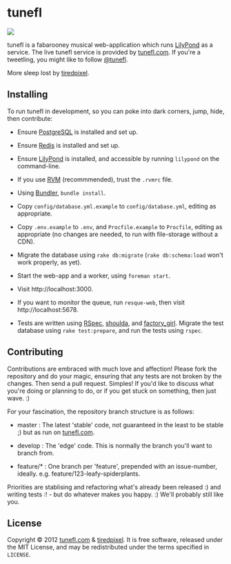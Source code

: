 tunefl
======

![](http://tunefl.com/assets/logo-978062079879cb3fb28cf9c8d4ae5dfd.png)

tunefl is a fabarooney musical web-application which runs
[LilyPond](http://lilypond.org) as a service. The live tunefl service is
provided by [tunefl.com](http://tunefl.com). If you're a tweetling, you might
like to follow [@tunefl](http://twitter.com/tunefl).

More sleep lost by [tiredpixel](http://www.tiredpixel.com).


Installing
----------

To run tunefl in development, so you can poke into dark corners, jump, hide,
then contribute:

- Ensure [PostgreSQL](http://www.postgresql.org/) is installed and set up.

- Ensure [Redis](http://redis.io/) is installed and set up.

- Ensure [LilyPond](http://lilypond.org) is installed, and accessible by
  running `lilypond` on the command-line.

- If you use [RVM](http://rvm.io/) (recommmended), trust the `.rvmrc` file.

- Using [Bundler](http://gembundler.com/), `bundle install`.

- Copy `config/database.yml.example` to `config/database.yml`, editing as
  appropriate.

- Copy `.env.example` to `.env`, and `Procfile.example` to `Procfile`,
  editing as appropriate (no changes are needed, to run with file-storage
  without a CDN).

- Migrate the database using `rake db:migrate` (`rake db:schema:load` won't
  work properly, as yet).

- Start the web-app and a worker, using `foreman start`.

- Visit http://localhost:3000.

- If you want to monitor the queue, run `resque-web`, then visit
  http://localhost:5678.

- Tests are written using [RSpec](http://rspec.info/),
  [shoulda](https://github.com/thoughtbot/shoulda/), and
  [factory_girl](https://github.com/thoughtbot/factory_girl/). Migrate the test
  database using `rake test:prepare`, and run the tests using `rspec`.


Contributing
------------

Contributions are embraced with much love and affection! Please fork the
repository and do your magic, ensuring that any tests are not broken by the
changes. Then send a pull request. Simples! If you'd like to discuss what you're
doing or planning to do, or if you get stuck on something, then just wave. :)

For your fascination, the repository branch structure is as follows:

- master : The latest 'stable' code, not guaranteed in the least to be stable ;)
  but as run on [tunefl.com](http://tunefl.com).

- develop : The 'edge' code. This is normally the branch you'll want to branch
  from.

- feature/* : One branch per 'feature', prepended with an issue-number, ideally.
  e.g. feature/123-leafy-spiderplants.

Priorities are stablising and refactoring what's already been released :) and
writing tests :! - but do whatever makes you happy. :) We'll probably still
like you.


License
-------

Copyright © 2012 [tunefl.com](http://tunefl.com) &
[tiredpixel](http://www.tiredpixel.com). It is free software, released
under the MIT License, and may be redistributed under the terms specified in
`LICENSE`.

